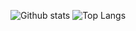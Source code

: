 ![Github stats](https://github-readme-stats.vercel.app/api?username=hazemfahmyy&hide=issues,prs&show_icons=true&theme=dracula)
![Top Langs](https://github-readme-stats.vercel.app/api/top-langs/?username=hazemfahmyy&hide_progress=true)